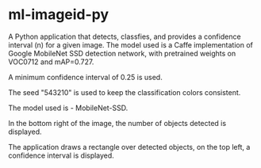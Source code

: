 # ml-imageid-py

A Python application that detects, classfies, and provides a confidence interval (n) for a given image. The model used is a Caffe implementation of Google MobileNet SSD detection network, with pretrained weights on VOC0712 and mAP=0.727.

A minimum confidence interval of 0.25 is used.

The seed "543210" is used to keep the classification colors consistent.

The model used is - MobileNet-SSD.

In the bottom right of the image, the number of objects detected is displayed.

The application draws a rectangle over detected objects, on the top left, a confidence interval is displayed.
